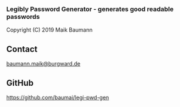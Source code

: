 ### Legibly Password Generator - generates good readable passwords
Copyright (C) 2019 Maik Baumann

## Contact
baumann.maik@burgward.de

## GitHub
https://github.com/baumai/legi-pwd-gen